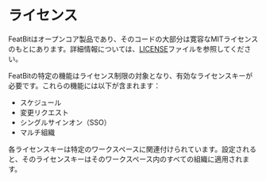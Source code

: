 # ライセンス

FeatBitはオープンコア製品であり、そのコードの大部分は寛容なMITライセンスのもとにあります。詳細情報については、[LICENSE](https://github.com/featbit/featbit/blob/main/LICENSE)ファイルを参照してください。

FeatBitの特定の機能はライセンス制限の対象となり、有効なライセンスキーが必要です。これらの機能には以下が含まれます：

- スケジュール
- 変更リクエスト
- シングルサインオン（SSO）
- マルチ組織

各ライセンスキーは特定のワークスペースに関連付けられています。設定されると、そのライセンスキーはそのワークスペース内のすべての組織に適用されます。